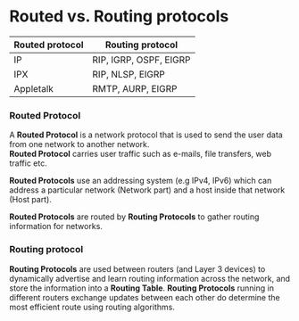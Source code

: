 # Routed vs. Routing protocols

| Routed protocol | Routing protocol       |
| --------------- | ---------------------- |
| IP              | RIP, IGRP, OSPF, EIGRP |
| IPX             | RIP, NLSP, EIGRP       |
| Appletalk       | RMTP, AURP, EIGRP      |

### Routed Protocol

A **Routed Protocol** is a network protocol that is used to send the user data from one network to another network.<br>
**Routed Protocol** carries user traffic such as e-mails, file transfers, web traffic etc.

**Routed Protocols** use an addressing system (e.g IPv4, IPv6) which can address a particular network (Network part) and a host inside that network (Host part).

**Routed Protocols** are routed by **Routing Protocols** to gather routing information for networks.

### Routing protocol

**Routing Protocols** are used between routers (and Layer 3 devices) to dynamically advertise and learn routing information across the network, and store the information into a **Routing Table**.
**Routing Protocols** running in different routers exchange updates between each other do determine the most efficient route using routing algorithms.
